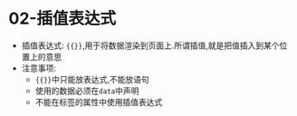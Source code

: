 # 02-插值表达式

- 插值表达式: `{{}}`,用于将数据渲染到页面上.所谓插值,就是把值插入到某个位置上的意思
- 注意事项: 
  - `{{}}`中只能放表达式,不能放语句
  - 使用的数据必须在`data`中声明
  - 不能在标签的属性中使用插值表达式